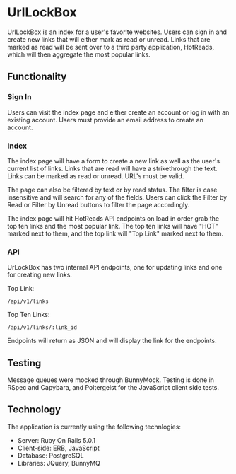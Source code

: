 # UrlLockBox

UrlLockBox is an index for a user's favorite websites. Users can sign in and create new links that will either mark as read or unread. Links that are marked as read will be sent over to a third party application, HotReads, which will then aggregate the most popular links.

## Functionality
### Sign In
Users can visit the index page and either create an account or log in with an existing account. Users must provide an email address to create an account.

### Index
The index page will have a form to create a new link as well as the user's current list of links. Links that are read will have a strikethrough the text. Links can be marked as read or unread. URL's must be valid.

The page can also be filtered by text or by read status. The filter is case insensitive and will search for any of the fields. Users can click the Filter by Read or Filter by Unread buttons to filter the page accordingly.

The index page will hit HotReads API endpoints on load in order grab the top ten links and the most popular link. The top ten links will have "HOT" marked next to them, and the top link will "Top Link" marked next to them. 

### API
UrLockBox has two internal API endpoints, one for updating links and one for creating new links.

Top Link:
```shell
/api/v1/links
```

Top Ten Links:
```shell
/api/v1/links/:link_id
```

Endpoints will return as JSON and will display the link for the endpoints.

## Testing
Message queues were mocked through BunnyMock. Testing is done in RSpec and Capybara, and Poltergeist for the JavaScript client side tests. 

## Technology
The application is currently using the following technlogies:

* Server: Ruby On Rails 5.0.1
* Client-side: ERB, JavaScript
* Database: PostgreSQL
* Libraries: JQuery, BunnyMQ

